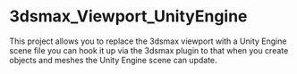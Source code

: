 # 3dsmax_Viewport_UnityEngine
This project allows you to replace the 3dsmax viewport with a Unity Engine scene file you can hook it up via the 3dsmax plugin to that when you create objects and meshes the Unity Engine scene can update.
